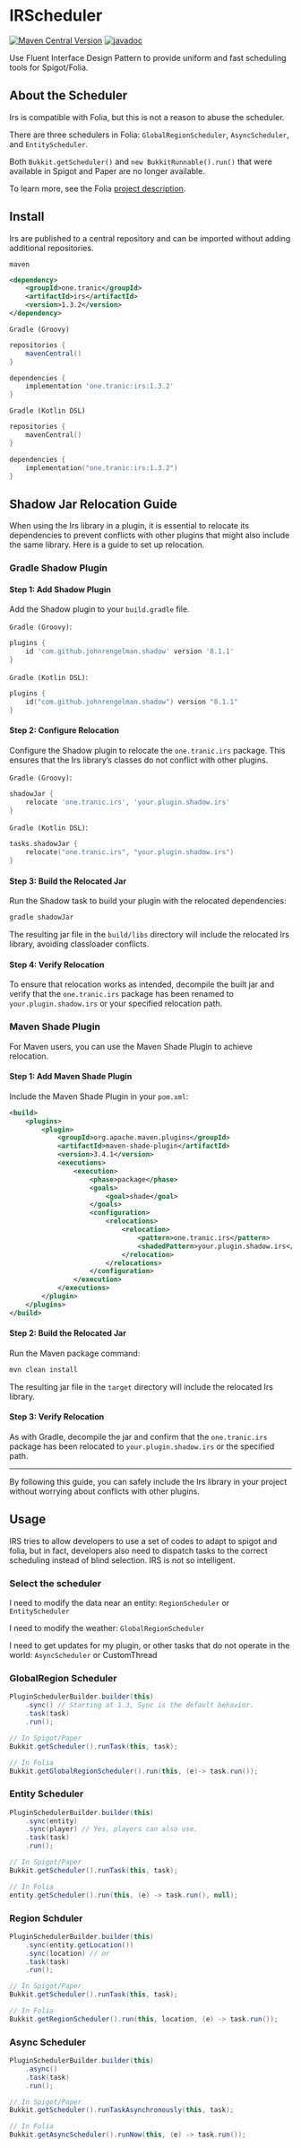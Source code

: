 # IRScheduler

[![Maven Central Version](https://img.shields.io/maven-central/v/one.tranic/irs)](https://central.sonatype.com/artifact/one.tranic/irs) 
[![javadoc](https://javadoc.io/badge2/one.tranic/irs/javadoc.svg)](https://javadoc.io/doc/one.tranic/irs)

Use Fluent Interface Design Pattern to provide uniform and fast scheduling tools for Spigot/Folia.

## About the Scheduler
Irs is compatible with Folia, but this is not a reason to abuse the scheduler.

There are three schedulers in Folia: `GlobalRegionScheduler`, `AsyncScheduler`, and `EntityScheduler`.

Both `Bukkit.getScheduler()` and `new BukkitRunnable().run()` that were available in Spigot and 
Paper are no longer available.

To learn more, see the Folia [project description](https://github.com/PaperMC/Folia#thread-contexts-for-api).

## Install
Irs are published to a central repository and can be imported without adding additional repositories.

`maven`

```xml
<dependency>
    <groupId>one.tranic</groupId>
    <artifactId>irs</artifactId>
    <version>1.3.2</version>
</dependency>
```

`Gradle (Groovy)`
```groovy
repositories {
    mavenCentral()
}

dependencies {
    implementation 'one.tranic:irs:1.3.2'
}
```

`Gradle (Kotlin DSL)`
```kotlin
repositories {
    mavenCentral()
}

dependencies {
    implementation("one.tranic:irs:1.3.2")
}
```

## Shadow Jar Relocation Guide

When using the Irs library in a plugin, it is essential to relocate its dependencies 
to prevent conflicts with other plugins that might also include the same library.
Here is a guide to set up relocation.

### Gradle Shadow Plugin

#### Step 1: Add Shadow Plugin
Add the Shadow plugin to your `build.gradle` file.

`Gradle (Groovy)`:
```groovy
plugins {
    id 'com.github.johnrengelman.shadow' version '8.1.1'
}
```

`Gradle (Kotlin DSL)`:
```kotlin
plugins {
    id("com.github.johnrengelman.shadow") version "8.1.1"
}
```

#### Step 2: Configure Relocation

Configure the Shadow plugin to relocate the `one.tranic.irs` package.
This ensures that the Irs library’s classes do not conflict with other plugins.

`Gradle (Groovy)`:
```groovy
shadowJar {
    relocate 'one.tranic.irs', 'your.plugin.shadow.irs'
}
```

`Gradle (Kotlin DSL)`:
```kotlin
tasks.shadowJar {
    relocate("one.tranic.irs", "your.plugin.shadow.irs")
}
```

#### Step 3: Build the Relocated Jar

Run the Shadow task to build your plugin with the relocated dependencies:
```bash
gradle shadowJar
```

The resulting jar file in the `build/libs` directory will include the relocated Irs library, 
avoiding classloader conflicts.

#### Step 4: Verify Relocation

To ensure that relocation works as intended, decompile the built jar and verify that the 
`one.tranic.irs` package has been renamed to `your.plugin.shadow.irs` or your specified relocation path.

### Maven Shade Plugin

For Maven users, you can use the Maven Shade Plugin to achieve relocation.

#### Step 1: Add Maven Shade Plugin
Include the Maven Shade Plugin in your `pom.xml`:

```xml
<build>
    <plugins>
        <plugin>
            <groupId>org.apache.maven.plugins</groupId>
            <artifactId>maven-shade-plugin</artifactId>
            <version>3.4.1</version>
            <executions>
                <execution>
                    <phase>package</phase>
                    <goals>
                        <goal>shade</goal>
                    </goals>
                    <configuration>
                        <relocations>
                            <relocation>
                                <pattern>one.tranic.irs</pattern>
                                <shadedPattern>your.plugin.shadow.irs</shadedPattern>
                            </relocation>
                        </relocations>
                    </configuration>
                </execution>
            </executions>
        </plugin>
    </plugins>
</build>
```

#### Step 2: Build the Relocated Jar

Run the Maven package command:
```bash
mvn clean install
```

The resulting jar file in the `target` directory will include the relocated Irs library.

#### Step 3: Verify Relocation

As with Gradle, decompile the jar and confirm that the `one.tranic.irs` package has been 
relocated to `your.plugin.shadow.irs` or the specified path.

---

By following this guide, you can safely include the Irs library in your project without 
worrying about conflicts with other plugins.

## Usage
IRS tries to allow developers to use a set of codes to adapt to spigot and folia,
but in fact, developers also need to dispatch tasks to the correct scheduling instead of blind selection.
IRS is not so intelligent.

### Select the scheduler
I need to modify the data near an entity: `RegionScheduler` or `EntityScheduler`

I need to modify the weather: `GlobalRegionScheduler`

I need to get updates for my plugin, or other tasks that do not operate in the world: `AsyncScheduler` or CustomThread

### GlobalRegion Scheduler
```java
PluginSchedulerBuilder.builder(this)
    .sync() // Starting at 1.3, Sync is the default behavior.
    .task(task)
    .run();

// In Spigot/Paper
Bukkit.getScheduler().runTask(this, task);

// In Folia
Bukkit.getGlobalRegionScheduler().run(this, (e)-> task.run());
```

### Entity Scheduler
```Java
PluginSchedulerBuilder.builder(this)
    .sync(entity)
    .sync(player) // Yes, players can also use.
    .task(task)
    .run();

// In Spigot/Paper
Bukkit.getScheduler().runTask(this, task);

// In Folia
entity.getScheduler().run(this, (e) -> task.run(), null);
```

### Region Schduler
```java
PluginSchedulerBuilder.builder(this)
    .sync(entity.getLocation())
    .sync(location) // or
    .task(task)
    .run();

// In Spigot/Paper
Bukkit.getScheduler().runTask(this, task);

// In Folia
Bukkit.getRegionScheduler().run(this, location, (e) -> task.run());
```

### Async Scheduler
```java
PluginSchedulerBuilder.builder(this)
    .async()
    .task(task)
    .run();

// In Spigot/Paper
Bukkit.getScheduler().runTaskAsynchronously(this, task);

// In Folia
Bukkit.getAsyncScheduler().runNow(this, (e) -> task.run());
```